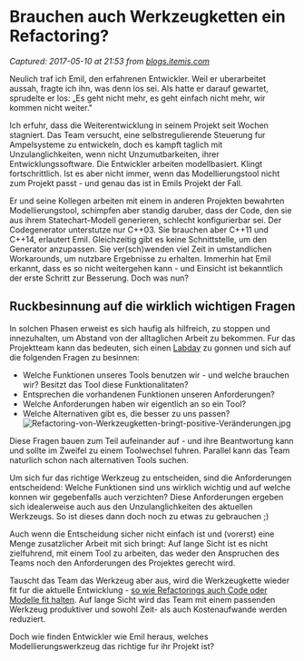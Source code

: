 # Brauchen auch Werkzeugketten ein Refactoring?

_Captured: 2017-05-10 at 21:53 from [blogs.itemis.com](https://blogs.itemis.com/de/brauchen-auch-werkzeugketten-ein-refactoring?utm_source=hs_email&utm_medium=email&utm_content=51748968&_hsenc=p2ANqtz-_fvk5VEzX9AgMQUpPtCMPJTk2sE_NlxvFGNZbEjFChUqTYEBWFziWERUtZ95rb5ZJz7H4XgNTv3irrlGONu4XVAypdCg&_hsmi=51749262)_

Neulich traf ich Emil, den erfahrenen Entwickler. Weil er uberarbeitet aussah, fragte ich ihn, was denn los sei. Als hatte er darauf gewartet, sprudelte er los: „Es geht nicht mehr, es geht einfach nicht mehr, wir kommen nicht weiter."

Ich erfuhr, dass die Weiterentwicklung in seinem Projekt seit Wochen stagniert. Das Team versucht, eine selbstregulierende Steuerung fur Ampelsysteme zu entwickeln, doch es kampft taglich mit Unzulanglichkeiten, wenn nicht Unzumutbarkeiten, ihrer Entwicklungssoftware. Die Entwickler arbeiten modellbasiert. Klingt fortschrittlich. Ist es aber nicht immer, wenn das Modellierungstool nicht zum Projekt passt - und genau das ist in Emils Projekt der Fall.

Er und seine Kollegen arbeiten mit einem in anderen Projekten bewahrten Modellierungstool, schimpfen aber standig daruber, dass der Code, den sie aus ihrem Statechart-Modell generieren, schlecht konfigurierbar sei. Der Codegenerator unterstutze nur C++03. Sie brauchen aber C++11 und C++14, erlautert Emil. Gleichzeitig gibt es keine Schnittstelle, um den Generator anzupassen. Sie ver(sch)wenden viel Zeit in umstandlichen Workarounds, um nutzbare Ergebnisse zu erhalten. Immerhin hat Emil erkannt, dass es so nicht weitergehen kann - und Einsicht ist bekanntlich der erste Schritt zur Besserung. Doch was nun?

## **Ruckbesinnung auf die wirklich wichtigen Fragen**

In solchen Phasen erweist es sich haufig als hilfreich, zu stoppen und innezuhalten, um Abstand von der alltaglichen Arbeit zu bekommen. Fur das Projektteam kann das bedeuten, sich einen [Labday](https://blogs.itemis.com/de/4-1-gewinnt-das-etwas-andere-arbeitszeitmodell) zu gonnen und sich auf die folgenden Fragen zu besinnen:

  * Welche Funktionen unseres Tools benutzen wir - und welche brauchen wir? Besitzt das Tool diese Funktionalitaten?
  * Entsprechen die vorhandenen Funktionen unseren Anforderungen?
  * Welche Anforderungen haben wir eigentlich an so ein Tool?
  * Welche Alternativen gibt es, die besser zu uns passen?
![Refactoring-von-Werkzeugketten-bringt-positive-Veränderungen.jpg](https://blogs.itemis.com/hs-fs/hubfs/Blog/YAKINDU%20Statechart%20Tools/Vera%CC%88nderungen.jpg?t=1494425153587&width=362&name=Vera%CC%88nderungen.jpg)

Diese Fragen bauen zum Teil aufeinander auf - und ihre Beantwortung kann und sollte im Zweifel zu einem Toolwechsel fuhren. Parallel kann das Team naturlich schon nach alternativen Tools suchen.

Um sich fur das richtige Werkzeug zu entscheiden, sind die Anforderungen entscheidend: Welche Funktionen sind uns wirklich wichtig und auf welche konnen wir gegebenfalls auch verzichten? Diese Anforderungen ergeben sich idealerweise auch aus den Unzulanglichkeiten des aktuellen Werkzeugs. So ist dieses dann doch noch zu etwas zu gebrauchen ;)

Auch wenn die Entscheidung sicher nicht einfach ist und (vorerst) eine Menge zusatzlicher Arbeit mit sich bringt: Auf lange Sicht ist es nicht zielfuhrend, mit einem Tool zu arbeiten, das weder den Anspruchen des Teams noch den Anforderungen des Projektes gerecht wird.

Tauscht das Team das Werkzeug aber aus, wird die Werkzeugkette wieder fit fur die aktuelle Entwicklung - [so wie Refactorings auch Code oder Modelle fit halten](https://blogs.itemis.com/en/refactor-state-machine-yakindu-statechart-tools). Auf lange Sicht wird das Team mit einem passenden Werkzeug produktiver und sowohl Zeit- als auch Kostenaufwande werden reduziert.

Doch wie finden Entwickler wie Emil heraus, welches Modellierungswerkzeug das richtige fur ihr Projekt ist?
